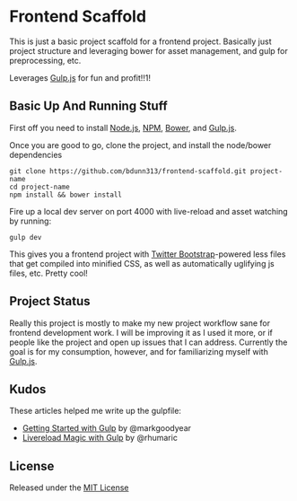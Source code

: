 Frontend Scaffold
=================

This is just a basic project scaffold for a frontend project. Basically just project structure and leveraging bower for asset management, and gulp for preprocessing, etc.

Leverages [Gulp.js](http://gulpjs.com) for fun and profit!!1!

Basic Up And Running Stuff
--------------------------

First off you need to install [Node.js](http://nodejs.org/download), [NPM](http://npmjs.org), [Bower](http://bower.io), and [Gulp.js](http://gulpjs.com).

Once you are good to go, clone the project, and install the node/bower dependencies

    git clone https://github.com/bdunn313/frontend-scaffold.git project-name
    cd project-name
    npm install && bower install

Fire up a local dev server on port 4000 with live-reload and asset watching by running:

    gulp dev

This gives you a frontend project with [Twitter Bootstrap](http://getbootstrap.com)-powered less files that get compiled into minified CSS, as well as automatically uglifying js files, etc. Pretty cool!

Project Status
--------------

Really this project is mostly to make my new project workflow sane for frontend development work. I will be improving it as I used it more, or if people like the project and open up issues that I can address. Currently the goal is for my consumption, however, and for familiarizing myself with [Gulp.js](http://gulpjs.com).

Kudos
-----

These articles helped me write up the gulpfile:

- [Getting Started with Gulp](http://markgoodyear.com/2014/01/getting-started-with-gulp/) by @markgoodyear
- [Livereload Magic with Gulp](http://rhumaric.com/2014/01/livereload-magic-gulp-style/) by @rhumaric

License
-------

Released under the [MIT License](LICENSE.txt)
